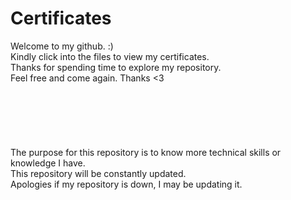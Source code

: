 # Certificates
Welcome to my github. :) <br />
Kindly click into the files to view my certificates. <br />
Thanks for spending time to explore my repository. <br />
Feel free and come again. Thanks <3 <br />
<br />
<br />
<br />
<br />
<br />
<br />
The purpose for this repository is to know more technical skills or knowledge I have. <br />
This repository will be constantly updated. <br />
Apologies if my repository is down, I may be updating it. <br />

